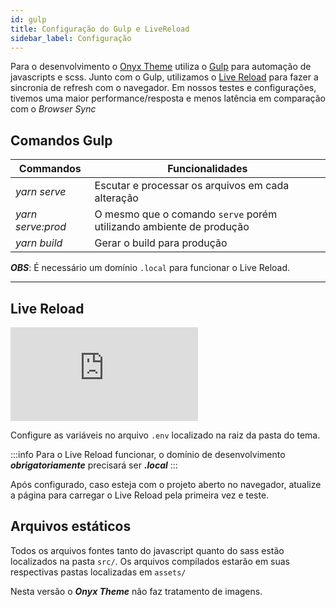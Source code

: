 ```yaml
---
id: gulp
title: Configuração do Gulp e LiveReload
sidebar_label: Configuração
---
```


Para o desenvolvimento o [Onyx Theme](https://github.com/andremacola/onyx-theme) utiliza o [Gulp](https://gulpjs.com/) para automação de javascripts e scss. Junto com o Gulp, utilizamos o [Live Reload](https://github.com/livereload/livereload-js) para fazer a sincronia de refresh com o navegador. Em nossos testes e configurações, tivemos uma maior performance/resposta e menos latência em comparação com o *Browser Sync*

## Comandos Gulp

|Commandos         | Funcionalidades                            |
|------------------|--------------------------------------------|
| *yarn serve*       | Escutar e processar os arquivos em cada alteração
| *yarn serve:prod*  | O mesmo que o comando `serve` porém utilizando ambiente de produção
| *yarn build*       | Gerar o build para produção

***OBS***: É necessário um domínio `.local` para funcionar o Live Reload.

---

## Live Reload

<div class='embed-container'><iframe src='https://www.youtube.com/embed/LaJSyYPDyBQ?rel=0' frameborder='0' allow="accelerometer; autoplay; encrypted-media; gyroscope; picture-in-picture" allowfullscreen></iframe></div>

Configure as variáveis no arquivo `.env` localizado na raiz da pasta do tema.

:::info
Para o Live Reload funcionar, o domínio de desenvolvimento ***obrigatoriamente*** precisará ser ***.local***
:::

Após configurado, caso esteja com o projeto aberto no navegador, atualize a página para carregar o Live Reload pela primeira vez e teste.

## Arquivos estáticos

Todos os arquivos fontes tanto do javascript quanto do sass estão localizados na pasta `src/`. Os arquivos compilados estarão em suas respectivas pastas localizadas em `assets/`

Nesta versão o ***Onyx Theme*** não faz tratamento de imagens.
